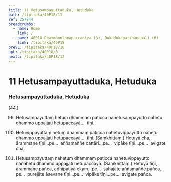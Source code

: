 ```yaml
---
title: 11 Hetusampayuttaduka, Hetuduka
path: /tipitaka/40P18/11
ref: 257844
breadcrumbs:
  - name: Home
    link: /
  - name: 40P18 Dhammānulomapaccanīya (3), Dukadukapaṭṭhānapāḷi (6)
    link: /tipitaka/40P18
prevL: /tipitaka/40P18/10
upL: /tipitaka/40P18/0
nextL: /tipitaka/40P18/12
---
```


# 11 Hetusampayuttaduka, Hetuduka

### Hetusampayuttaduka, Hetuduka

(44.)

99. Hetusampayuttaṃ hetuṃ dhammaṃ paṭicca nahetusampayutto nahetu dhammo uppajjati hetupaccayā…  tīṇi.

100. Hetuvippayuttaṃ hetuṃ dhammaṃ paṭicca nahetuvippayutto nahetu dhammo uppajjati hetupaccayā…  tīṇi. (Saṃkhittaṃ.) Hetuyā cha, ārammaṇe tīṇi…pe…  aññamaññe cattāri…pe…  vipāke tīṇi…pe…  avigate cha.

101. Hetusampayuttaṃ nahetuṃ dhammaṃ paṭicca nahetuvippayutto nanahetu dhammo uppajjati hetupaccayā. (Saṃkhittaṃ.) Hetuyā tīṇi, ārammaṇe pañca, adhipatiyā ekaṃ…pe…  sahajāte aññamaññe pañca…pe…  purejāte āsevane tīṇi…pe…  vipāke tīṇi…pe…  avigate pañca.


